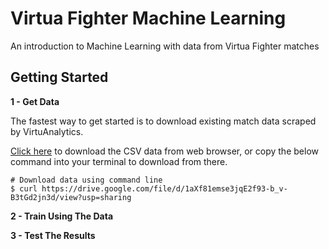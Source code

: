 # Virtua Fighter Machine Learning
An introduction to Machine Learning with data from Virtua Fighter matches

## Getting Started
**1 - Get Data**

The fastest way to get started is to download existing match data scraped by VirtuAnalytics. 

[Click here](https://drive.google.com/file/d/1aXf81emse3jqE2f93-b_v-B3tGd2jn3d/view?usp=sharing) to download the CSV data from web browser, or copy the below command into your terminal to download from there.

```
# Download data using command line
$ curl https://drive.google.com/file/d/1aXf81emse3jqE2f93-b_v-B3tGd2jn3d/view?usp=sharing

```

**2 - Train Using The Data**


**3 - Test The Results**
